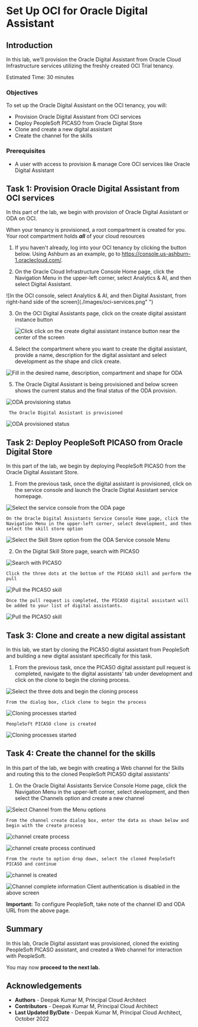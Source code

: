 # Set Up OCI for Oracle Digital Assistant

## Introduction

In this lab, we'll provision the Oracle Digital Assistant from Oracle Cloud Infrastructure services utilizing the freshly created OCI Trial tenancy.

Estimated Time: 30 minutes


### Objectives

To set up the Oracle Digital Assistant on the OCI tenancy, you will:
*   Provision Oracle Digital Assistant from OCI services
*   Deploy PeopleSoft PICASO from Oracle Digital Store
*   Clone and create a new digital assistant
*   Create the channel for the skills

### Prerequisites

* A user with access to provision & manage Core OCI services like Oracle Digital Assistant



## Task 1: Provision Oracle Digital Assistant from OCI services

In this part of the lab, we begin with provision of Oracle Digital Assistant or ODA on OCI.

When your tenancy is provisioned, a root compartment is created for you. Your root compartment holds ***all*** of your cloud resources

1.  If you haven't already, log into your OCI tenancy by clicking the button below. Using Ashburn as an example, go to https://console.us-ashburn-1.oraclecloud.com/.

2.  On the Oracle Cloud Infrastructure Console Home page, click the Navigation Menu in the upper-left corner, select Analytics & AI, and then select Digital Assistant.

  ![In the OCI console, select Analytics & AI, and then Digital Assistant, from right-hand side of the screen](./images/oci-services.png" ")

3.  On the OCI Digital Assistants page,  click on the create digital assistant instance button

    
    ![Click click on the create digital assistant instance button near the center of the screen](./images/oci-digital-assistant.png " ")


4.	Select the  compartment where you want to create the digital assistant, provide a name,  description for the digital assistant and select development as the shape and click create.

  
  ![Fill in the desired name, description, compartment and shape for ODA](./images/fill-oda-details.png " ")


5.  The Oracle Digital Assistant is being provisioned and below screen shows the current status and the final status of the ODA provision.

  ![ODA provisioning status](./images/oda-provisioning.png " ")

     The Oracle Digital Assistant is provisioned
  ![ODA provisioned status](./images/oda-provisioned.png " ")




## Task 2:  Deploy PeopleSoft PICASO from Oracle Digital Store

In this part of the lab, we begin by deploying PeopleSoft PICASO from the Oracle Digital Assistant Store. 

1.  From the previous task, once the digital assistant is provisioned, click on the service console and launch the Oracle Digital Assistant service homepage.

  ![Select the service console from the ODA page](./images/oda-service-console.png " ")

    On the Oracle Digital Assistants Service Console Home page, click the Navigation Menu in the upper-left corner, select development, and then select the skill store option

  ![Select the Skill Store option from the ODA Service console Menu](./images/oda-homepage.png " ")

2.  On the Digital Skill Store page, search with PICASO

  ![Search with PICASO](./images/oda-storepage.png " ")

    Click the three dots at the bottom of the PICASO skill and perform the pull
  
  ![Pull the PICASO skill](./images/oda-skill-pull.png " ")
    
    Once the pull request is completed, the PICASO digital assistant will be added to your list of digital assistants.
  ![Pull the PICASO skill](./images/oda-pulled-request.png " ")



## Task 3:  Clone and create a new digital assistant

In this lab, we start by cloning the PICASO digital assistant from PeopleSoft and building a new digital assistant specifically for this task.

1.  From the previous task, once the PICASO digital assistant pull request is completed, navigate to the digital assistants' tab under development and click on the clone to begin the cloning process.

  ![Select the three dots and begin the cloning process](./images/oda-assistant-clone.png " ")

    From the dialog box, click clone to begin the process

  ![Cloning processes started](./images/oda-assistant-clone-start.png " ")

    PeopleSoft PICASO clone is created
  ![Cloning processes started](./images/oda-assistant-clone-complete.png " ")

## Task 4:  Create the channel for the skills

In this part of the lab, we begin with creating a Web channel for the Skills and routing this to the cloned PeopleSoft PICASO digital assistants'

1.  On the Oracle Digital Assistants Service Console Home page, click the Navigation Menu in the upper-left corner, select development, and then select the Channels option and create a new channel

  ![Select Channel from the Menu options](./images/oda-channels-page.png " ")

    From the channel create dialog box, enter the data as shown below and begin with the create process

  ![channel create process](./images/oda-channel-create.png " ")

  ![channel create process continued](./images/oda-channel-create-continue.png " ")

    From the route to option drop down, select the cloned PeopleSoft PICASO and continue
  ![channel is created ](./images/oda-channel-created.png " ")

  ![Channel complete information ](./images/oda-channel-important.png " ")
    Client authentication is disabled in the above screen

  **Important:** To configure PeopleSoft, take note of the channel ID and ODA URL from the above page.
    
     




## Summary

In this lab, Oracle Digital assistant was provisioned, cloned the existing PeopleSoft PICASO assistant, and created a Web channel for interaction with PeopleSoft.

You may now **proceed to the next lab.**

## Acknowledgements
* **Authors** - Deepak Kumar M, Principal Cloud Architect
* **Contributors** - Deepak Kumar M, Principal Cloud Architect
* **Last Updated By/Date** - Deepak Kumar M, Principal Cloud Architect, October 2022


